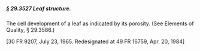 ##### § 29.3527 Leaf structure. #####

The cell development of a leaf as indicated by its porosity. (See Elements of Quality, § 29.3586.)

[30 FR 9207, July 23, 1965. Redesignated at 49 FR 16759, Apr. 20, 1984]